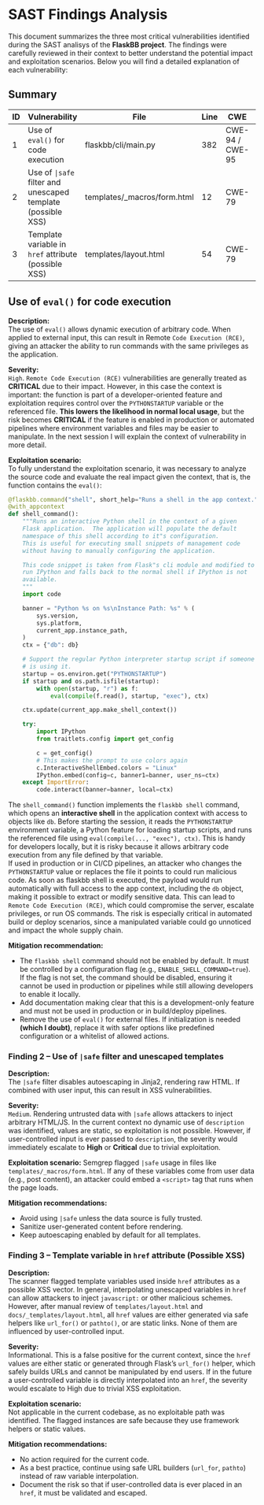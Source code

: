 # SAST Findings Analysis

This document summarizes the three most critical vulnerabilities identified during the SAST analisys of the **FlaskBB project**. The findings were carefully reviewed in their context to better understand the potential impact and exploitation scenarios. Below you will find a detailed explanation of each vulnerability:

## Summary

| ID  | Vulnerability                  | File                          | Line | CWE   | Severity |
|-----|--------------------------------|-------------------------------|------|-------|----------|
| 1   | Use of `eval()` for code execution | flaskbb/cli/main.py          | 382  | CWE-94 / CWE-95 | High |
| 2   | Use of `\|safe` filter and unescaped template (possible XSS) | templates/_macros/form.html | 12   | CWE-79 | Medium |
| 3   | Template variable in `href` attribute (possible XSS) | templates/layout.html        | 54   | CWE-79 | Info |


## Use of `eval()` for code execution

**Description:**  
The use of `eval()` allows dynamic execution of arbitrary code. When applied to external input, this can result in Remote `Code Execution (RCE)`, giving an attacker the ability to run commands with the same privileges as the application.

**Severity:**  
`High`. `Remote Code Execution (RCE)` vulnerabilities are generally treated as **CRITICAL** due to their impact. However, in this case the context is important: the function is part of a developer-oriented feature and exploitation requires control over the `PYTHONSTARTUP` variable or the referenced file. **This lowers the likelihood in normal local usage**, but the risk becomes **CRITICAL** if the feature is enabled in production or automated pipelines where environment variables and files may be easier to manipulate. In the next session I will explain the context of vulnerability in more detail.

**Exploitation scenario:**  
To fully understand the exploitation scenario, it was necessary to analyze the source code and evaluate the real impact given the context, that is, the function contains the `eval()`:

```python
@flaskbb.command("shell", short_help="Runs a shell in the app context.")
@with_appcontext
def shell_command():
    """Runs an interactive Python shell in the context of a given
    Flask application.  The application will populate the default
    namespace of this shell according to it"s configuration.
    This is useful for executing small snippets of management code
    without having to manually configuring the application.

    This code snippet is taken from Flask"s cli module and modified to
    run IPython and falls back to the normal shell if IPython is not
    available.
    """
    import code

    banner = "Python %s on %s\nInstance Path: %s" % (
        sys.version,
        sys.platform,
        current_app.instance_path,
    )
    ctx = {"db": db}

    # Support the regular Python interpreter startup script if someone
    # is using it.
    startup = os.environ.get("PYTHONSTARTUP")
    if startup and os.path.isfile(startup):
        with open(startup, "r") as f:
            eval(compile(f.read(), startup, "exec"), ctx)

    ctx.update(current_app.make_shell_context())

    try:
        import IPython
        from traitlets.config import get_config

        c = get_config()
        # This makes the prompt to use colors again
        c.InteractiveShellEmbed.colors = "Linux"
        IPython.embed(config=c, banner1=banner, user_ns=ctx)
    except ImportError:
        code.interact(banner=banner, local=ctx)
```
The `shell_command()` function implements the `flaskbb shell` command, which opens an **interactive shell** in the application context with access to objects like `db`. Before starting the session, it reads the `PYTHONSTARTUP` environment variable, a Python feature for loading startup scripts, and runs the referenced file using `eval(compile(..., "exec"), ctx)`. This is handy for developers locally, but it is risky because it allows arbitrary code execution from any file defined by that variable.  
If used in production or in CI/CD pipelines, an attacker who changes the `PYTHONSTARTUP` value or replaces the file it points to could run malicious code. As soon as flaskbb shell is executed, the payload would run automatically with full access to the app context, including the `db` object, making it possible to extract or modify sensitive data. This can lead to `Remote Code Execution (RCE)`, which could compromise the server, escalate privileges, or run OS commands. The risk is especially critical in automated build or deploy scenarios, since a manipulated variable could go unnoticed and impact the whole supply chain.

**Mitigation recommendation:**
- The `flaskbb shell` command should not be enabled by default. It must be controlled by a configuration flag (e.g., `ENABLE_SHELL_COMMAND=true`). If the flag is not set, the command should be disabled, ensuring it cannot be used in production or pipelines while still allowing developers to enable it locally.
- Add documentation making clear that this is a development-only feature and must not be used in production or in build/deploy pipelines.
- Remove the use of `eval()` for external files. If initialization is needed **(which I doubt)**, replace it with safer options like predefined configuration or a whitelist of allowed actions.  

### Finding 2 – Use of `|safe` filter and unescaped templates

**Description:**  
The `|safe` filter disables autoescaping in Jinja2, rendering raw HTML. If combined with user input, this can result in XSS vulnerabilities.

**Severity:**  
`Medium`. Rendering untrusted data with `|safe` allows attackers to inject arbitrary HTML/JS. In the current context no dynamic use of `description` was identified, values are static, so exploitation is not possible. However, if user-controlled input is ever passed to `description`, the severity would immediately escalate to **High** or **Critical** due to trivial exploitation.

**Exploitation scenario:**
Semgrep flagged `|safe` usage in files like `templates/_macros/form.html`. If any of these variables come from user data (e.g., post content), an attacker could embed a `<script>` tag that runs when the page loads.

**Mitigation recommendations:**  
- Avoid using `|safe` unless the data source is fully trusted.  
- Sanitize user-generated content before rendering.  
- Keep autoescaping enabled by default for all templates.  

### Finding 3 – Template variable in `href` attribute (Possible XSS)

**Description:**  
The scanner flagged template variables used inside `href` attributes as a possible XSS vector. In general, interpolating unescaped variables in `href` can allow attackers to inject `javascript:` or other malicious schemes. However, after manual review of `templates/layout.html` and `docs/_templates/layout.html`, all `href` values are either generated via safe helpers like `url_for()` or `pathto()`, or are static links. None of them are influenced by user-controlled input.

**Severity:**  
Informational. This is a false positive for the current context, since the `href` values are either static or generated through Flask’s `url_for()` helper, which safely builds URLs and cannot be manipulated by end users. If in the future a user-controlled variable is directly interpolated into an `href`, the severity would escalate to High due to trivial XSS exploitation.


**Exploitation scenario:**  
Not applicable in the current codebase, as no exploitable path was identified. The flagged instances are safe because they use framework helpers or static values.

**Mitigation recommendations:**  
- No action required for the current code.  
- As a best practice, continue using safe URL builders (`url_for`, `pathto`) instead of raw variable interpolation.  
- Document the risk so that if user-controlled data is ever placed in an `href`, it must be validated and escaped.  